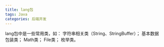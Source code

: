 ```yaml
---
title: lang包
tags: Java
categories: 后端开发
---
```


lang包中是一些常用类，如：
字符串相关类（String、StringBuffer）；
基本数据包装类；
Math类；
File类；
枚举类。
<!-- more -->


